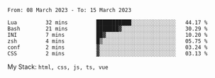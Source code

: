 <!--START_SECTION:waka-->

```text
From: 08 March 2023 - To: 15 March 2023

Lua         32 mins         ███████████░░░░░░░░░░░░░░   44.17 %
Bash        21 mins         ███████▓░░░░░░░░░░░░░░░░░   30.29 %
INI         7 mins          ██▓░░░░░░░░░░░░░░░░░░░░░░   10.20 %
zsh         4 mins          █▒░░░░░░░░░░░░░░░░░░░░░░░   05.75 %
conf        2 mins          ▓░░░░░░░░░░░░░░░░░░░░░░░░   03.24 %
CSS         2 mins          ▓░░░░░░░░░░░░░░░░░░░░░░░░   03.13 %
```

<!--END_SECTION:waka-->
My Stack: `html, css, js, ts, vue`
